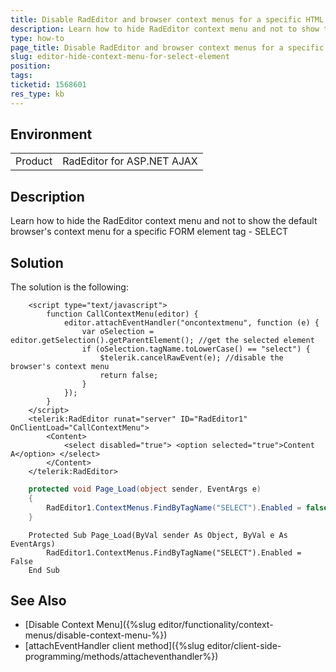 ```yaml
---
title: Disable RadEditor and browser context menus for a specific HTML element
description: Learn how to hide RadEditor context menu and not to show the default browser context menu for a specific FORM element tag - SELECT
type: how-to
page_title: Disable RadEditor and browser context menus for a specific HTML element
slug: editor-hide-context-menu-for-select-element
position: 
tags: 
ticketid: 1568601
res_type: kb
---
```


## Environment
<table>
	<tbody>
		<tr>
			<td>Product</td>
			<td>RadEditor for ASP.NET AJAX</td>
		</tr>
	</tbody>
</table>


## Description
Learn how to hide the RadEditor context menu and not to show the default browser's context menu for a specific FORM element tag - SELECT

## Solution
The solution is the following:
 
````ASP.NET
    <script type="text/javascript">
        function CallContextMenu(editor) {
            editor.attachEventHandler("oncontextmenu", function (e) {
                var oSelection = editor.getSelection().getParentElement(); //get the selected element
                if (oSelection.tagName.toLowerCase() == "select") {
                    $telerik.cancelRawEvent(e); //disable the browser's context menu 
                    return false;
                }
            });
        }
    </script>
    <telerik:RadEditor runat="server" ID="RadEditor1" OnClientLoad="CallContextMenu">
        <Content>
            <select disabled="true"> <option selected="true">Content A</option> </select>
        </Content>
    </telerik:RadEditor>
````
````C#
    protected void Page_Load(object sender, EventArgs e)
    {
        RadEditor1.ContextMenus.FindByTagName("SELECT").Enabled = false; //disable the RadEditor's context menu for select elements
    }
````
````VB
    Protected Sub Page_Load(ByVal sender As Object, ByVal e As EventArgs)
        RadEditor1.ContextMenus.FindByTagName("SELECT").Enabled = False
    End Sub
````

## See Also
* [Disable Context Menu]({%slug editor/functionality/context-menus/disable-context-menu-%})
* [attachEventHandler client method]({%slug editor/client-side-programming/methods/attacheventhandler%})
    


 